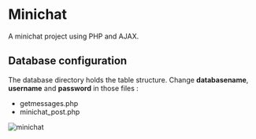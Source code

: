 # Minichat
A minichat project using PHP and AJAX.

## Database configuration
The database directory holds the table structure.
Change **databasename**, **username** and **password** in those files :
- getmessages.php
- minichat_post.php

![minichat](https://user-images.githubusercontent.com/26063357/30125879-3a9806a2-933a-11e7-90e1-1ea589b9619c.png)
